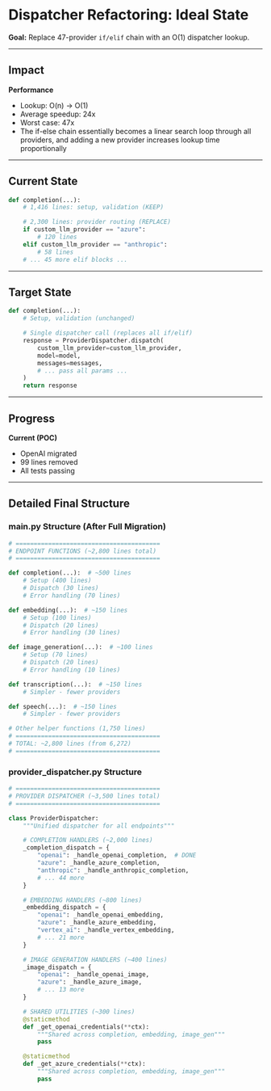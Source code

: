 # Dispatcher Refactoring: Ideal State

**Goal:** Replace 47-provider `if/elif` chain with an O(1) dispatcher lookup.

---

## Impact

**Performance**

- Lookup: O(n) → O(1)
- Average speedup: 24x
- Worst case: 47x
- The if-else chain essentially becomes a linear search loop through all providers, and adding a new provider increases lookup time proportionally

---

## Current State

```python
def completion(...):
    # 1,416 lines: setup, validation (KEEP)

    # 2,300 lines: provider routing (REPLACE)
    if custom_llm_provider == "azure":
        # 120 lines
    elif custom_llm_provider == "anthropic":
        # 58 lines
    # ... 45 more elif blocks ...
```

---

## Target State

```python
def completion(...):
    # Setup, validation (unchanged)

    # Single dispatcher call (replaces all if/elif)
    response = ProviderDispatcher.dispatch(
        custom_llm_provider=custom_llm_provider,
        model=model,
        messages=messages,
        # ... pass all params ...
    )
    return response
```

---

## Progress

**Current (POC)**

- OpenAI migrated
- 99 lines removed
- All tests passing
---

## Detailed Final Structure

### main.py Structure (After Full Migration)

```python
# ========================================
# ENDPOINT FUNCTIONS (~2,800 lines total)
# ========================================

def completion(...):  # ~500 lines
    # Setup (400 lines)
    # Dispatch (30 lines)
    # Error handling (70 lines)

def embedding(...):  # ~150 lines
    # Setup (100 lines)
    # Dispatch (20 lines)
    # Error handling (30 lines)

def image_generation(...):  # ~100 lines
    # Setup (70 lines)
    # Dispatch (20 lines)
    # Error handling (10 lines)

def transcription(...):  # ~150 lines
    # Simpler - fewer providers

def speech(...):  # ~150 lines
    # Simpler - fewer providers

# Other helper functions (1,750 lines)
# ========================================
# TOTAL: ~2,800 lines (from 6,272)
# ========================================
```

### provider_dispatcher.py Structure

```python
# ========================================
# PROVIDER DISPATCHER (~3,500 lines total)
# ========================================

class ProviderDispatcher:
    """Unified dispatcher for all endpoints"""

    # COMPLETION HANDLERS (~2,000 lines)
    _completion_dispatch = {
        "openai": _handle_openai_completion,  # DONE
        "azure": _handle_azure_completion,
        "anthropic": _handle_anthropic_completion,
        # ... 44 more
    }

    # EMBEDDING HANDLERS (~800 lines)
    _embedding_dispatch = {
        "openai": _handle_openai_embedding,
        "azure": _handle_azure_embedding,
        "vertex_ai": _handle_vertex_embedding,
        # ... 21 more
    }

    # IMAGE GENERATION HANDLERS (~400 lines)
    _image_dispatch = {
        "openai": _handle_openai_image,
        "azure": _handle_azure_image,
        # ... 13 more
    }

    # SHARED UTILITIES (~300 lines)
    @staticmethod
    def _get_openai_credentials(**ctx):
        """Shared across completion, embedding, image_gen"""
        pass

    @staticmethod
    def _get_azure_credentials(**ctx):
        """Shared across completion, embedding, image_gen"""
        pass
```

